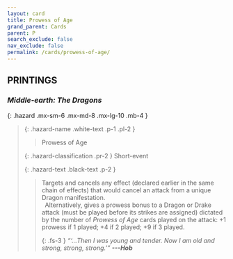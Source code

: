 ```yaml
---
layout: card
title: Prowess of Age
grand_parent: Cards
parent: P
search_exclude: false
nav_exclude: false
permalink: /cards/prowess-of-age/
---
```


## PRINTINGS


### _Middle-earth: The Dragons_

{: .hazard .mx-sm-6 .mx-md-8 .mx-lg-10 .mb-4 }
> {: .hazard-name .white-text .p-1 .pl-2 }
> > <div class="hazard-mp"></div>
> > <div class="card-name">Prowess of Age</div>
>
> {: .hazard-classification .pr-2 }
> Short-event
>
> {: .hazard-text .black-text .p-2 }
> > Targets and cancels any effect (declared earlier in the same chain of effects) that would cancel an attack from a unique Dragon manifestation.  <br>&ensp;Alternatively, gives a prowess bonus to a Dragon or Drake attack (must be played before its strikes are assigned) dictated by the number of _Prowess of Age_ cards played on the attack: +1 prowess if 1 played; +4 if 2 played; +9 if 3 played. 
> > 
> > {: .fs-3 } 
> > _“‘...Then I was young and tender. Now I am old and strong, strong, strong.’”_ ***---&#65279;Hob*** 
>
